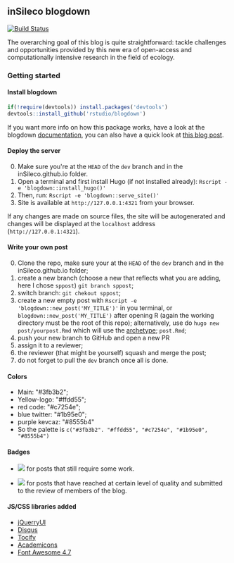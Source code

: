 ## inSileco blogdown

[![Build Status](https://travis-ci.org/inSileco/inSileco.github.io.svg?branch=dev)](https://travis-ci.org/inSileco/inSileco.github.io)


The overarching goal of this blog is quite straightforward: tackle challenges
and opportunities provided by this new era of open-access and computationally
intensive research in the field of ecology.



### Getting started

#### Install blogdown

```r
if(!require(devtools)) install.packages('devtools')
devtools::install_github('rstudio/blogdown')
```

If you want more info on how this package works, have a look at the blogdown [documentation](https://bookdown.org/yihui/blogdown/), you can also have
a quick look at [this blog post](https://blog.rstudio.com/2017/09/11/announcing-blogdown/).

#### Deploy the server

0. Make sure you're at the `HEAD` of the `dev` branch and in the inSileco.github.io folder.
1. Open a terminal and first install Hugo (if not installed already): `Rscript -e 'blogdown::install_hugo()'`
2. Then, run: `Rscript -e 'blogdown::serve_site()'`
3. Site is available at `http://127.0.0.1:4321` from your browser.

If any changes are made on source files, the site will be autogenerated and changes will be displayed at the `localhost` address (`http://127.0.0.1:4321`).


#### Write your own post

0. Clone the repo, make sure your at the `HEAD` of the `dev` branch and in the inSileco.github.io folder;
1. create a new branch (choose a new that reflects what you are adding, here I chose `sppost`) `git branch sppost`;
2. switch branch: `git chekout sppost`;
3. create a new empty post with `Rscript -e 'blogdown::new_post('MY_TITLE')'` in
you terminal, or `blogdown::new_post('MY_TITLE')` after opening R (again the
working directory must be the root of this repo); alternatively, use do `hugo new post/yourpost.Rmd`
which will use the [archetype](https://gohugo.io/content-management/archetypes/);
`post.Rmd`;
4. push your new branch to GitHub and open a new PR
5. assign it to a reviewer;
6. the reviewer (that might be yourself) squash and merge the post;
7. do not forget to pull the `dev` branch once all is done.



#### Colors

- Main: "#3fb3b2";
- Yellow-logo: "#ffdd55";
- red code: "#c7254e";
- blue twitter: "#1b95e0";
- purple kevcaz: "#8555b4"
- So the palette is `c("#3fb3b2". "#ffdd55", "#c7254e", "#1b95e0", "#8555b4")`


#### Badges

- ![](https://img.shields.io/badge/inSileco-InDevelopment-3fb3b2.svg) for posts that still require some work.

- ![](https://img.shields.io/badge/inSileco-UnderReview-ffdd55.svg) for posts that have reached at certain level of quality and submitted to the review of members of the blog.


#### JS/CSS libraries added

- [jQuerryUI](https://jqueryui.com/)
- [Disqus](https://disqus.com/)
- [Tocify](http://gregfranko.com/jquery.tocify.js/)
- [Academicons](https://jpswalsh.github.io/academicons/)
- [Font Awesome 4.7](https://fontawesome.com/v4.7.0/)
